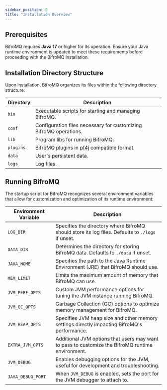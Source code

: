 ```yaml
---
sidebar_position: 0
title: "Installation Overview"
---
```


## Prerequisites

BifroMQ requires **Java 17** or higher for its operation. Ensure your Java runtime environment is updated to meet these requirements before proceeding with the BifroMQ installation.

## Installation Directory Structure

Upon installation, BifroMQ organizes its files within the following directory structure:

| Directory | Description                                                       |
|-----------|-------------------------------------------------------------------|
| `bin`     | Executable scripts for starting and managing BifroMQ.             |
| `conf`    | Configuration files necessary for customizing BifroMQ operations. |
| `lib`     | Program libs for running BifroMQ.                                 |
| `plugins` | BifroMQ plugins in [pf4j](https://pf4j.org) compatible format.    |
| `data`    | User's persistent data.                                           |
| `logs`    | Log files.                                                        |

## Running BifroMQ

The startup script for BifroMQ recognizes several environment variables that allow for customization and optimization of its runtime environment:

| Environment Variable | Description                                                                                      |
|----------------------|--------------------------------------------------------------------------------------------------|
| `LOG_DIR`            | Specifies the directory where BifroMQ should store its log files. Defaults to `./logs` if unset. |
| `DATA_DIR`           | Determines the directory for storing BifroMQ data. Defaults to `./data` if unset.                |
| `JAVA_HOME`          | Specifies the path to the Java Runtime Environment (JRE) that BifroMQ should use.                |
| `MEM_LIMIT`          | Limits the maximum amount of memory that BifroMQ can use.                                        |
| `JVM_PERF_OPTS`      | Custom JVM performance options for tuning the JVM instance running BifroMQ.                      |
| `JVM_GC_OPTS`        | Garbage Collection (GC) options to optimize memory management for BifroMQ.                       |
| `JVM_HEAP_OPTS`      | Specifies JVM heap size and other memory settings directly impacting BifroMQ's performance.      |
| `EXTRA_JVM_OPTS`     | Additional JVM options that users may want to pass to customize the BifroMQ runtime environment. |
| `JVM_DEBUG`          | Enables debugging options for the JVM, useful for development and troubleshooting.               |
| `JAVA_DEBUG_PORT`    | When `JVM_DEBUG` is enabled, sets the port for the JVM debugger to attach to.                    |
